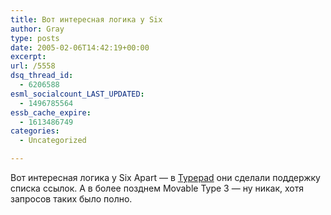 ```yaml
---
title: Вот интересная логика у Six
author: Gray
type: posts
date: 2005-02-06T14:42:19+00:00
excerpt:
url: /5558
dsq_thread_id:
  - 6206588
esml_socialcount_LAST_UPDATED:
  - 1496785564
essb_cache_expire:
  - 1613486749
categories:
  - Uncategorized

---
```








Вот интересная логика у Six Apart &#8212; в <a href="http://www.typepad.com/" target="_blank">Typepad</a> они сделали поддержку списка ссылок. А в более позднем Movable Type 3 &#8212; ну никак, хотя запросов таких было полно.